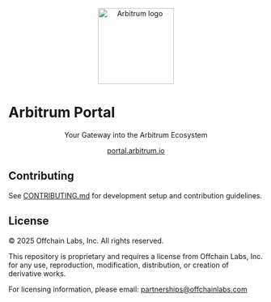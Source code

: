 <p align="center">
  <img src="https://arbitrum.io/assets/arbitrum/logo_color.png" alt="Arbitrum logo" width="150">
</p>

<p align="center">
  <h1>
    Arbitrum Portal
  </h1>
</p>


<p align="center">
  Your Gateway into the Arbitrum Ecosystem
</p>

<p align="center">
  <a href="https://portal.arbitrum.io">
    portal.arbitrum.io
  </a>
</p>

## Contributing

See [CONTRIBUTING.md](./CONTRIBUTING.md) for development setup and contribution guidelines.

## License

© 2025 Offchain Labs, Inc. All rights reserved.

This repository is proprietary and requires a license from Offchain Labs, Inc. for any use, reproduction, modification, distribution, or creation of derivative works.

For licensing information, please email: partnerships@offchainlabs.com
